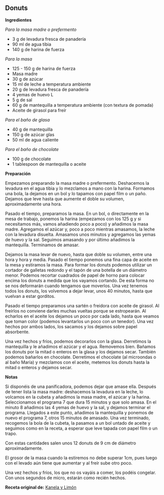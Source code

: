 ## Donuts

**Ingredientes**

*Para la masa madre o prefermento*

- 3 g de levadura fresca de panadería
- 90 ml de agua tibia
- 140 g de harina de fuerza

*Para la masa*

- 125 - 150 g de harina de fuerza
- Masa madre
- 30 g de azúcar
- 15 ml de leche a temperatura ambiente
- 20 g de levadura fresca de panadería
- 4 yemas de huevo L
- 5 g de sal
- 60 g de mantequilla a temperatura ambiente (con textura de pomada)
- Aceite de girasol para freír

*Para el baño de glasa*

- 40 g de mantequilla
- 150 g de azúcar glas
- 50 ml de agua caliente

*Para el baño de chocolate*

- 100 g de chocolate
- 1 tablespoon de mantequilla o aceite

**Preparación**

Empezamos preparando la masa madre o prefermento. Deshacemos la levadura en el agua tibia y lo mezclamos a mano con la harina. Formamos una bola, la dejamos en un bol y lo tapamos con papel film o un paño. Dejamos que leve hasta que aumente el doble su volumen, aproximadamente una hora.

Pasado el tiempo, preparamos la masa. En un bol, o directamente en la mesa de trabajo, ponemos la harina (empezamos con los 125 g y si necesitamos más, vamos añadiendo poco a poco) y añadimos la masa madre. Agregamos el azúcar y, poco a poco mientras amasamos, la leche con la levadura disuelta. Amasamos unos minutos y agregamos las yemas de huevo y la sal. Seguimos amasando y por último añadimos la mantequilla. Terminamos de amasar.

Dejamos la masa levar de nuevo, hasta que doble su volumen, entre una hora y hora y media. Pasado el tiempo ponemos una fina capa de aceite en la mesa y estiramos la masa. Para formar los donuts podemos utilizar un cortador de galletas redondo y el tapón de una botella de un diámetro menor. Podemos recortar cuadrados de papel de horno para colocar encima los donuts a medida que los vayamos cortando. De esta forma no se nos deformarán cuando tengamos que moverlos. Una vez tenemos todos los donuts, los volvemos a dejar levar, unos 40 minutos, hasta que vuelvan a estar gorditos.

Pasado el tiempo preparamos una sartén o freidora con aceite de girasol. Al freírlos no conviene darles muchas vueltas porque se estropearán. Al echarlos en el aceite los dejamos un poco por cada lado, hasta que veamos que toman color (podemos levantarlos un poco con un tenedor). Una vez hechos por ambos lados, los sacamos y los dejamos sobre papel absorbente.

Una vez hechos y fríos, podemos decorarlos con la glasa. Derretimos la mantequilla y le añadimos el azúcar y el agua. Removemos bien. Bañamos los donuts por la mitad o enteros en la glasa y los dejamos secar. También podemos bañarlos en chocolate. Derretimos el chocolate (al microondas o al baño María) y mezclamos con el aceite, metemos los donuts hasta la mitad o enteros y dejamos secar.

**Notas**

Si disponéis de una panificadora, podemos dejar que amase ella. Después de tener lista la masa madre: deshacemos la levadura en la leche, lo volcamos en la cubeta y añadimos la masa madre, el azúcar y la harina. Seleccionamos el programa 7 que dura 15 minutos y que solo amasa. En el minuto 8 añadimos las 4 yemas de huevo y la sal, y dejamos terminar el programa. Llegados a este punto, añadimos la mantequilla y ponemos de nuevo el programa 7, otros 15 minutos de amasado. Una vez terminado, recogemos la bola de la cubeta, la pasamos a un bol untado de aceite y seguimos como en la receta, a esperar que leve tapada con papel film o un trapo. 

Con estas cantidades salen unos 12 donuts de 9 cm de diámetro aproximadamente.

El grosor de la masa cuando la estiremos no debe superar 1cm, pues luego con el levado aún tiene que aumentar y al freír sube otro poco.

Una vez hechos y fríos, los que no os vayáis a comer, los podéis congelar. Con unos segundos de micro, estarán como recién hechos.

**Receta original de:** [Kanela y Limón](http://kanelaylimon.blogspot.com/2012/02/donuts-gema-reto-6-del-facebook.html)